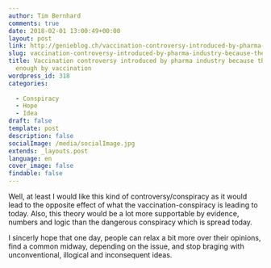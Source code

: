 ```yaml
---
author: Tim Bernhard
comments: true
date: 2018-02-01 13:00:49+00:00
layout: post
link: http://genieblog.ch/vaccination-controversy-introduced-by-pharma-industry-because-they-dont-earn-enough-by-vaccination/
slug: vaccination-controversy-introduced-by-pharma-industry-because-they-dont-earn-enough-by-vaccination
title: Vaccination controversy introduced by pharma industry because they don't earn
  enough by vaccination
wordpress_id: 318
categories:
  
  - Conspiracy 
  - Hope 
  - Idea
draft: false
template: post
description: false
socialImage: /media/socialImage.jpg
extends: _layouts.post
language: en
cover_image: false
findable: false
---
```


Well, at least I would like this kind of controversy/conspiracy as it would lead to the opposite effect of what the vaccination-conspiracy is leading to today.
Also, this theory would be a lot more supportable by evidence, numbers and logic than the dangerous conspiracy which is spread today. 

I sincerly hope that one day, people can relax a bit more over their opinions, find a common midway, depending on the issue, and stop braging with unconventional, illogical and inconsequent ideas.
